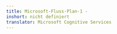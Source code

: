 ```yaml
---
title: Microsoft-Fluss-Plan-1 -
inshort: nicht definiert
translator: Microsoft Cognitive Services
---
```




